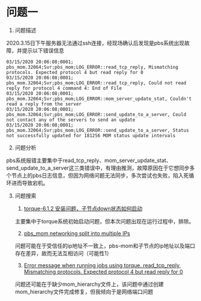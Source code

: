 # 问题一
1. 问题描述

2020.3.15日下午服务器无法通过ssh连接，经现场确认后发现是pbs系统出现故障，并提示以下错误信息

```
03/15/2020 20:06:08;0001;   pbs_mom.32064;Svr;pbs_mom;LOG_ERROR::read_tcp_reply, Mismatching protocols. Expected protocol 4 but read reply for 0
03/15/2020 20:06:08;0001;   pbs_mom.32064;Svr;pbs_mom;LOG_ERROR::read_tcp_reply, Could not read reply for protocol 4 command 4: End of File
03/15/2020 20:06:08;0001;   pbs_mom.32064;Svr;pbs_mom;LOG_ERROR::mom_server_update_stat, Couldn't read a reply from the server
03/15/2020 20:06:08;0001;   pbs_mom.32064;Svr;pbs_mom;LOG_ERROR::send_update_to_a_server, Could not contact any of the servers to send an update
03/15/2020 20:06:08;0001;   pbs_mom.32064;Svr;pbs_mom;LOG_ERROR::send_update_to_a_server, Status not successfully updated for 181256 MOM status update intervals
```

2. 问题分析

pbs系统报错主要集中于read_tcp_reply、mom_server_update_stat、send_update_to_a_server这三类错误中，有理由推测，故障原因在于它想同步多个节点上的pbs日志信息，但因为网络问题无法同步，多次尝试也失败，陷入死循环进而导致宕机。

3. 问题搜索

    1. [torque-6.1.2 安装问题，子节点down状态如何启动](http://muchong.com/html/201810/12721088.html)

    主要集中于torque系统初始启动问题，但本次问题出现在运行过程中，排除。

    2. [pbs_mom networking split into multiple IPs](https://github.com/adaptivecomputing/torque/issues/220)

    问题可能在于受信任的ip地址不一致上，pbs-mom和子节点的ip地址以及端口存在差异，故而无法互相访问（可能性1）

    3. [Error message when running jobs using torque. read_tcp_reply, Mismatching protocols. Expected protocol 4 but read reply for 0](https://stackoverflow.com/questions/40995829/error-message-when-running-jobs-using-torque-read-tcp-reply-mismatching-protoc)

    问题还可能在于缺少mom_hierarchy文件上，该问题中通过创建mom_hierarchy文件完成修复，但我倾向于是网络端口问题

